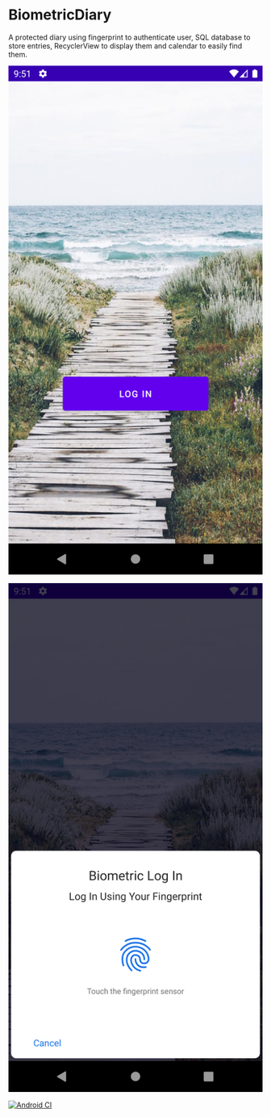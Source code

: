 # BiometricDiary
A protected diary using fingerprint to authenticate user, SQL database to store entries, RecyclerView to display them and calendar to easily find them.

![logIn](https://github.com/Niko-Leskinen/BiometricDiary/blob/master/resources/logIn.png?raw=true)

![biometricPrompt](https://github.com/Niko-Leskinen/BiometricDiary/blob/master/resources/biometricPrompt.png?raw=true)

[![Android CI](https://github.com/Niko-Leskinen/BiometricDiary/actions/workflows/android.yml/badge.svg)](https://github.com/Niko-Leskinen/BiometricDiary/actions/workflows/android.yml)
